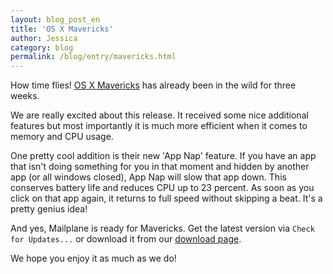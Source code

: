 ```yaml
---
layout: blog_post_en
title: 'OS X Mavericks'
author: Jessica
category: blog
permalink: /blog/entry/mavericks.html
---
```


How time flies! [OS X Mavericks](http://www.apple.com/osx) has already been in the wild for three weeks.

We are really excited about this release. It received some nice additional features but most importantly it is much more efficient when it comes to memory and CPU usage.

One pretty cool addition is their new 'App Nap' feature. If you have an app that isn't doing something for you in that moment and hidden by another app (or all windows closed), App Nap will slow that app down. This conserves battery life and reduces CPU up to 23 percent. As soon as you click on that app again, it returns to full speed without skipping a beat. It's a pretty genius idea!

And yes, Mailplane is ready for Mavericks. Get the latest version via `Check for Updates...` or download it from our [download page](https://mailplaneapp.com/download).

We hope you enjoy it as much as we do!